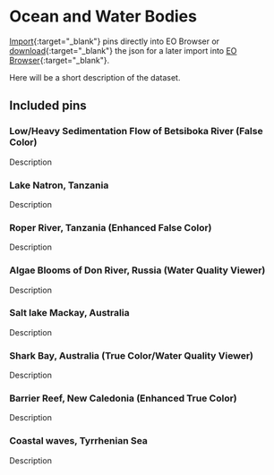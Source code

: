 # Ocean and Water Bodies 

[Import](https://apps.sentinel-hub.com/eo-browser/?sharedPinsListId=f2395499-7d59-43d7-9f6f-f1557ff34bae){:target="_blank"} pins directly into EO Browser or [download](Ocean_and_Water_Bodies.json){:target="_blank"} the json for a later import into [EO Browser](https://apps.sentinel-hub.com/eo-browser/?zoom=10&lat=41.9&lng=12.5&themeId=DEFAULT-THEME){:target="_blank"}.

Here will be a short description of the dataset.

## Included pins 

### Low/Heavy Sedimentation Flow of Betsiboka River (False Color)

Description

### Lake Natron, Tanzania

Description

### Roper River, Tanzania (Enhanced False Color)

Description

### Algae Blooms of Don River, Russia (Water Quality Viewer)

Description

### Salt lake Mackay, Australia

Description

### Shark Bay, Australia (True Color/Water Quality Viewer)

Description

### Barrier Reef, New Caledonia (Enhanced True Color)

Description

### Coastal waves, Tyrrhenian Sea

Description
